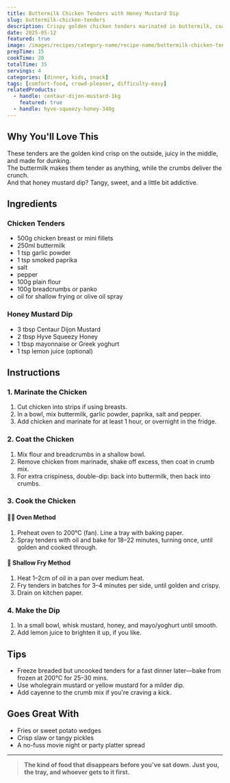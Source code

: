 ```yaml
---
title: Buttermilk Chicken Tenders with Honey Mustard Dip
slug: buttermilk-chicken-tenders
description: Crispy golden chicken tenders marinated in buttermilk, coated in seasoned crumbs, and served with a sweet-spicy honey mustard dip. Perfect for kids, parties, or snacking straight from the tray.
date: 2025-05-12
featured: true
image: /images/recipes/category-name/recipe-name/buttermilk-chicken-tenders.webp
prepTime: 15
cookTime: 20
totalTime: 35
servings: 4
categories: [dinner, kids, snack]
tags: [comfort-food, crowd-pleaser, difficulty-easy]
relatedProducts:
  - handle: centaur-dijon-mustard-1kg
    featured: true
  - handle: hyve-squeezy-honey-340g
---
```


## Why You'll Love This

These tenders are the golden kind crisp on the outside, juicy in the middle, and made for dunking.  
The buttermilk makes them tender as anything, while the crumbs deliver the crunch.  
And that honey mustard dip? Tangy, sweet, and a little bit addictive.

## Ingredients

### Chicken Tenders

- 500g chicken breast or mini fillets  
- 250ml buttermilk  
- 1 tsp garlic powder  
- 1 tsp smoked paprika  
- salt  
- pepper  
- 100g plain flour  
- 100g breadcrumbs or panko  
- oil for shallow frying or olive oil spray  

### Honey Mustard Dip

- 3 tbsp Centaur Dijon Mustard  
- 2 tbsp Hyve Squeezy Honey  
- 1 tbsp mayonnaise or Greek yoghurt  
- 1 tsp lemon juice (optional)

## Instructions

### 1. Marinate the Chicken

1. Cut chicken into strips if using breasts.
2. In a bowl, mix buttermilk, garlic powder, paprika, salt and pepper.
3. Add chicken and marinate for at least 1 hour, or overnight in the fridge.

### 2. Coat the Chicken

1. Mix flour and breadcrumbs in a shallow bowl.
2. Remove chicken from marinade, shake off excess, then coat in crumb mix.
3. For extra crispiness, double-dip: back into buttermilk, then back into crumbs.

### 3. Cook the Chicken

#### 🧑‍🍳 Oven Method
1. Preheat oven to 200°C (fan). Line a tray with baking paper.
2. Spray tenders with oil and bake for 18–22 minutes, turning once, until golden and cooked through.

#### 🍳 Shallow Fry Method
1. Heat 1–2cm of oil in a pan over medium heat.
2. Fry tenders in batches for 3–4 minutes per side, until golden and crispy.
3. Drain on kitchen paper.

### 4. Make the Dip

1. In a small bowl, whisk mustard, honey, and mayo/yoghurt until smooth.
2. Add lemon juice to brighten it up, if you like.

## Tips

- Freeze breaded but uncooked tenders for a fast dinner later—bake from frozen at 200°C for 25–30 mins.
- Use wholegrain mustard or yellow mustard for a milder dip.
- Add cayenne to the crumb mix if you're craving a kick.

## Goes Great With

- Fries or sweet potato wedges  
- Crisp slaw or tangy pickles  
- A no-fuss movie night or party platter spread

---

> **The kind of food that disappears before you’ve sat down. Just you, the tray, and whoever gets to it first.**